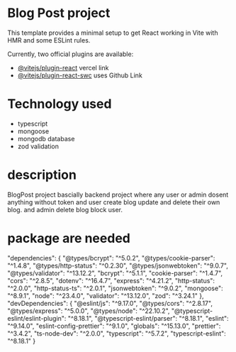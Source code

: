 # Blog Post project

This template provides a minimal setup to get React working in Vite with HMR and some ESLint rules.

Currently, two official plugins are available:

- [@vitejs/plugin-react](https://assignment3-ten-beta.vercel.app/) vercel link
- [@vitejs/plugin-react-swc](https://github.com/nafis200/L-2-A-3) uses Github Link

# Technology used

- typescript
- mongoose
- mongodb database
- zod validation

# description

BlogPost project bascially backend project where any user or admin dosent anything without token and user create blog update and delete their own blog. and admin delete blog block user.

# package are needed

"dependencies": {
    "@types/bcrypt": "^5.0.2",
    "@types/cookie-parser": "^1.4.8",
    "@types/http-status": "^0.2.30",
    "@types/jsonwebtoken": "^9.0.7",
    "@types/validator": "^13.12.2",
    "bcrypt": "^5.1.1",
    "cookie-parser": "^1.4.7",
    "cors": "^2.8.5",
    "dotenv": "^16.4.7",
    "express": "^4.21.2",
    "http-status": "^2.0.0",
    "http-status-ts": "^2.0.1",
    "jsonwebtoken": "^9.0.2",
    "mongoose": "^8.9.1",
    "node": "^23.4.0",
    "validator": "^13.12.0",
    "zod": "^3.24.1"
  },
  "devDependencies": {
    "@eslint/js": "^9.17.0",
    "@types/cors": "^2.8.17",
    "@types/express": "^5.0.0",
    "@types/node": "^22.10.2",
    "@typescript-eslint/eslint-plugin": "^8.18.1",
    "@typescript-eslint/parser": "^8.18.1",
    "eslint": "^9.14.0",
    "eslint-config-prettier": "^9.1.0",
    "globals": "^15.13.0",
    "prettier": "^3.4.2",
    "ts-node-dev": "^2.0.0",
    "typescript": "^5.7.2",
    "typescript-eslint": "^8.18.1"
  }